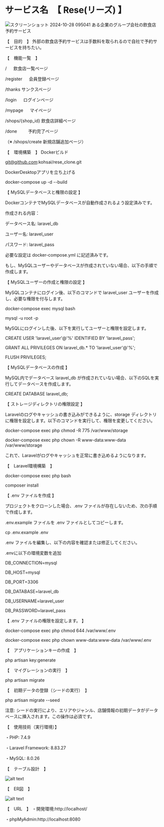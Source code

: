 # サービス名　【 Rese(リーズ) 】
![スクリーンショット 2024-10-28 095041](https://github.com/user-attachments/assets/5ee0a169-cb0f-41d7-b76b-38757b40cf0e)
ある企業のグループ会社の飲食店予約サービス

【　目的　】
外部の飲食店予約サービスは手数料を取られるので自社で予約サービスを持ちたい。

【　機能一覧　】

/	　         飲食店一覧ページ

/register	　 会員登録ページ

/thanks	     サンクスページ

/login	　   ログインページ

/mypage	　   マイページ

/shops/{shop_id}	飲食店詳細ページ

/done	　　   予約完了ページ

（※ /shops/create  新規店舗追加ページ）


【　環境構築　】
Dockerビルド

git@github.com:kohsai/rese_clone.git


DockerDesktopアプリを立ち上げる

docker-compose up -d --build


【 MySQLデータベースと権限の設定 】

DockerコンテナでMySQLデータベースが自動作成されるよう設定済みです。

作成される内容：

データベース名: laravel_db

ユーザー名: laravel_user

パスワード: laravel_pass

必要な設定は docker-compose.yml に記述済みです。

もし、MySQLユーザーやデータベースが作成されていない場合、以下の手順で作成します。

【 MySQLユーザーの作成と権限の設定 】

MySQLコンテナにログイン後、以下のコマンドで laravel_user ユーザーを作成し、必要な権限を付与します。

docker-compose exec mysql bash

<!-- rootパスワードを入力してMySQLにログイン -->
mysql -u root -p

MySQLにログインした後、以下を実行してユーザーと権限を設定します。

CREATE USER 'laravel_user'@'%' IDENTIFIED BY 'laravel_pass';

GRANT ALL PRIVILEGES ON laravel_db.* TO 'laravel_user'@'%';

FLUSH PRIVILEGES;


【 MySQLデータベースの作成 】

MySQL内でデータベース laravel_db が作成されていない場合、以下のSQLを実行してデータベースを作成します。

CREATE DATABASE laravel_db;


【 ストレージディレクトリの権限設定 】

Laravelのログやキャッシュの書き込みができるように、storage ディレクトリに権限を設定します。以下のコマンドを実行して、権限を変更してください。

docker-compose exec php chmod -R 775 /var/www/storage

docker-compose exec php chown -R www-data:www-data /var/www/storage

これで、Laravelがログやキャッシュを正常に書き込めるようになります。



【　Laravel環境構築　】

docker-compose exec php bash

composer install


【 .env ファイルを作成 】

プロジェクトをクローンした場合、.env ファイルが存在しないため、次の手順で作成します。

.env.example ファイルを .env ファイルとしてコピーします。

cp .env.example .env


.env ファイルを編集し、以下の内容を確認または修正してください。

.envに以下の環境変数を追加


DB_CONNECTION=mysql

DB_HOST=mysql

DB_PORT=3306

DB_DATABASE=laravel_db

DB_USERNAME=laravel_user

DB_PASSWORD=laravel_pass


【 .env ファイルの権限を設定します。 】

docker-compose exec php chmod 644 /var/www/.env

docker-compose exec php chown www-data:www-data /var/www/.env



【　アプリケーションキーの作成　】

php artisan key:generate

【　マイグレーションの実行　】

php artisan migrate


【　初期データの登録（シードの実行）　】

php artisan migrate --seed

注意:
シードの実行により、エリアやジャンル、店舗情報の初期データがデータベースに挿入されます。この操作は必須です。


【　使用技術（実行環境）】

・PHP: 7.4.9

・Laravel Framework: 8.83.27

・MySQL: 8.0.26

【　テーブル設計　】

![alt text](<スクリーンショット 2025-01-05 145239.png>)

【　ER図　】

![alt text](<スクリーンショット 2025-01-05 152800-1.png>)


【　URL　】
・開発環境:http://localhost/

・phpMyAdmin:http://localhost:8080
